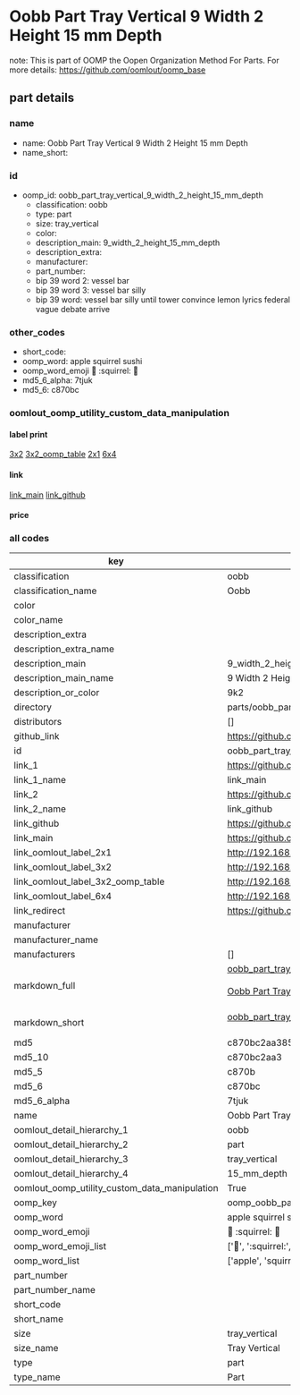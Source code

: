 # Oobb Part Tray Vertical 9 Width 2 Height 15 mm Depth  

note: This is part of OOMP the Oopen Organization Method For Parts. For more details: https://github.com/oomlout/oomp_base

##  part details
  







### name
* name: Oobb Part Tray Vertical 9 Width 2 Height 15 mm Depth
* name_short: 
### id
* oomp_id: oobb_part_tray_vertical_9_width_2_height_15_mm_depth
  * classification: oobb
  * type: part
  * size: tray_vertical
  * color: 
  * description_main: 9_width_2_height_15_mm_depth
  * description_extra: 
  * manufacturer: 
  * part_number: 
  * bip 39 word 2: vessel bar
  * bip 39 word 3: vessel bar silly
  * bip 39 word: vessel bar silly until tower convince lemon lyrics federal vague debate arrive

### other_codes
* short_code: 
* oomp_word: apple squirrel sushi
* oomp_word_emoji :apple: :squirrel: :sushi:
* md5_6_alpha: 7tjuk
* md5_6: c870bc






### oomlout_oomp_utility_custom_data_manipulation
#### label print
[3x2](http://192.168.1.245:1112/?label=oomp%207tjuk)
[3x2_oomp_table](http://192.168.1.108:1112/?label=oomp%207tjuk)
[2x1](http://192.168.1.242:1112/?label=oomp%207tjuk)
[6x4](http://192.168.1.55:1112/?label=oomp%207tjuk)    

#### link

[link_main](https://github.com/oomlout/oomlout_oomp_version_1_messy/tree/main/parts/oobb_part_tray_vertical_9_width_2_height_15_mm_depth) [link_github](https://github.com/oomlout/oomlout_oomp_version_1_messy/tree/main/parts/oobb_part_tray_vertical_9_width_2_height_15_mm_depth)                             

#### price







### all codes 
| key | value |  
| --- | --- |  
| classification | oobb |  
| classification_name | Oobb |  
| color |  |  
| color_name |  |  
| description_extra |  |  
| description_extra_name |  |  
| description_main | 9_width_2_height_15_mm_depth |  
| description_main_name | 9 Width 2 Height 15 mm Depth |  
| description_or_color | 9k2 |  
| directory | parts/oobb_part_tray_vertical_9_width_2_height_15_mm_depth |  
| distributors | [] |  
| github_link | https://github.com/oomlout/oomlout_oomp_part_src/tree/main/parts/oobb_part_tray_vertical_9_width_2_height_15_mm_depth |  
| id | oobb_part_tray_vertical_9_width_2_height_15_mm_depth |  
| link_1 | https://github.com/oomlout/oomlout_oomp_version_1_messy/tree/main/parts/oobb_part_tray_vertical_9_width_2_height_15_mm_depth |  
| link_1_name | link_main |  
| link_2 | https://github.com/oomlout/oomlout_oomp_version_1_messy/tree/main/parts/oobb_part_tray_vertical_9_width_2_height_15_mm_depth |  
| link_2_name | link_github |  
| link_github | https://github.com/oomlout/oomlout_oomp_version_1_messy/tree/main/parts/oobb_part_tray_vertical_9_width_2_height_15_mm_depth |  
| link_main | https://github.com/oomlout/oomlout_oomp_version_1_messy/tree/main/parts/oobb_part_tray_vertical_9_width_2_height_15_mm_depth |  
| link_oomlout_label_2x1 | http://192.168.1.242:1112/?label=oomp%207tjuk |  
| link_oomlout_label_3x2 | http://192.168.1.245:1112/?label=oomp%207tjuk |  
| link_oomlout_label_3x2_oomp_table | http://192.168.1.108:1112/?label=oomp%207tjuk |  
| link_oomlout_label_6x4 | http://192.168.1.55:1112/?label=oomp%207tjuk |  
| link_redirect | https://github.com/oomlout/oomlout_oomp_version_1_messy/tree/main/parts/oobb_part_tray_vertical_9_width_2_height_15_mm_depth |  
| manufacturer |  |  
| manufacturer_name |  |  
| manufacturers | [] |  
| markdown_full | [oobb_part_tray_vertical_9_width_2_height_15_mm_depth](none)<br>[](none)<br>[Oobb Part Tray Vertical 9 Width 2 Height 15 Mm Depth](none)<br><br> |  
| markdown_short | [oobb_part_tray_vertical_9_width_2_height_15_mm_depth](none)<br><br> |  
| md5 | c870bc2aa3856ff8be731ee391449f98 |  
| md5_10 | c870bc2aa3 |  
| md5_5 | c870b |  
| md5_6 | c870bc |  
| md5_6_alpha | 7tjuk |  
| name | Oobb Part Tray Vertical 9 Width 2 Height 15 mm Depth |  
| oomlout_detail_hierarchy_1 | oobb |  
| oomlout_detail_hierarchy_2 | part |  
| oomlout_detail_hierarchy_3 | tray_vertical |  
| oomlout_detail_hierarchy_4 | 15_mm_depth |  
| oomlout_oomp_utility_custom_data_manipulation | True |  
| oomp_key | oomp_oobb_part_tray_vertical_9_width_2_height_15_mm_depth |  
| oomp_word | apple squirrel sushi |  
| oomp_word_emoji | :apple: :squirrel: :sushi: |  
| oomp_word_emoji_list | [':apple:', ':squirrel:', ':sushi:'] |  
| oomp_word_list | ['apple', 'squirrel', 'sushi'] |  
| part_number |  |  
| part_number_name |  |  
| short_code |  |  
| short_name |  |  
| size | tray_vertical |  
| size_name | Tray Vertical |  
| type | part |  
| type_name | Part |  
